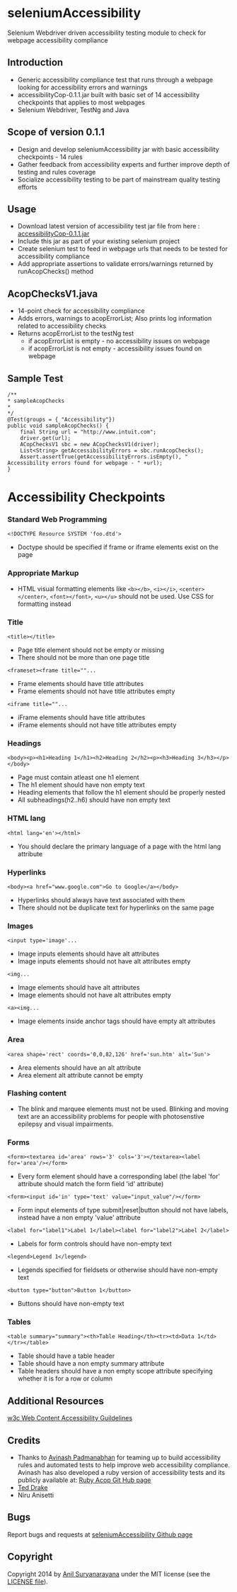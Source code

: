 seleniumAccessibility
=====================

Selenium Webdriver driven accessibility testing module to check for webpage accessibility compliance

Introduction
------------
   * Generic accessibility compliance test that runs through a webpage looking for accessibility errors and warnings
   * accessibilityCop-0.1.1.jar built with basic set of 14 accessibility checkpoints that applies to most webpages
   * Selenium Webdriver, TestNg and Java

Scope of version 0.1.1
----------------------
   * Design and develop seleniumAccessibility jar with basic accessibility checkpoints - 14 rules
   * Gather feedback from accessibility experts and further improve depth of testing and rules coverage
   * Socialize accessibility testing to be part of mainstream quality testing efforts

Usage
-----
   * Download latest version of accessibility test jar file from here : [accessibilityCop-0.1.1.jar](accessibilityCop/target/accessibilityCop-0.1.1.jar)
   * Include this jar as part of your existing selenium project
   * Create selenium test to feed in webpage urls that needs to be tested for accessibility compliance
   * Add appropriate assertions to validate errors/warnings returned by runAcopChecks() method

AcopChecksV1.java
-----------------
   * 14-point check for accessibility compliance
   * Adds errors, warnings to acopErrorList; Also prints log information related to accessibility checks
   * Returns acopErrorList to the testNg test
      * if acopErrorList is empty - no accessibility issues on webpage
      * if acopErrorList is not empty - accessibility issues found on webpage

Sample Test
-----------
	/**
	* sampleAcopChecks
	*
	*/
	@Test(groups = { "Accessibility"})
	public void sampleAcopChecks() {
		final String url = "http://www.intuit.com";
		driver.get(url);
		ACopChecksV1 sbc = new ACopChecksV1(driver);
		List<String> getAccessibilityErrors = sbc.runAcopChecks();
		Assert.assertTrue(getAccessibilityErrors.isEmpty(), " Accessibility errors found for webpage - " +url);
	}

Accessibility Checkpoints
=========================

### Standard Web Programming
`<!DOCTYPE Resource SYSTEM 'foo.dtd'>`
*   Doctype should be specified if frame or iframe elements exist on the page

### Appropriate Markup
*   HTML visual formatting elements like `<b></b>`, `<i></i>`, `<center></center>`, `<font></font>`, `<u></u>` should not be used. Use CSS for formatting instead

### Title
`<title></title>`  
*   Page title element should not be empty or missing
*   There should not be more than one page title

`<frameset><frame title=""...`  
*   Frame elements should have title attributes  
*   Frame elements should not have title attributes empty  

`<iframe title=""...`
*   iFrame elements should have title attributes  
*   iFrame elements should not have title attributes empty  

### Headings
`<body><p><h1>Heading 1</h1><h2>Heading 2</h2><p><h3>Heading 3</h3></p></body>`
*   Page must contain atleast one h1 element
*   The h1 element should have non empty text
*   Heading elements that follow the h1 element should be properly nested
*   All subheadings(h2..h6) should have non empty text

### HTML lang
`<html lang='en'></html>`
*   You should declare the primary language of a page with the html lang attribute

### Hyperlinks
`<body><a href="www.google.com">Go to Google</a></body>`
*   Hyperlinks should always have text associated with them
*   There should not be duplicate text for hyperlinks on the same page

### Images  
`<input type='image'...`  
*   Image inputs elements should have alt attributes  
*   Image inputs elements should not have alt attributes empty

`<img...`  
*   Image elements should have alt attributes  
*   Image elements should not have alt attributes empty  

`<a><img...`  
*   Image elements inside anchor tags should have empty alt attributes  

### Area
`<area shape='rect' coords='0,0,82,126' href='sun.htm' alt='Sun'>`  
*   Area elements should have an alt attribute  
*   Area element alt attribute cannot be empty

### Flashing content
*   The blink and marquee elements must not be used. Blinking and moving text are an accessibility problems for people with photosenstive epilepsy and visual impairments.

### Forms
`<form><textarea id='area' rows='3' cols='3'></textarea><label for='area'/></form>`
*   Every form element should have a corresponding label (the label 'for' attribute should match the form field 'id' attribute)

`<form><input id='in' type='text' value="input_value"/></form>`
*   Form input elements of type submit|reset|button should not have labels, instead have a non empty 'value' attribute

`<label for="label1">Label 1</label><label for="label2">Label 2</label>`
*   Labels for form controls should have non-empty text

`<legend>Legend 1</legend>`
*   Legends specified for fieldsets or otherwise should have non-empty text

`<button type="button">Button 1</button>`
*   Buttons should have non-empty text

### Tables
`<table summary="summary"><th>Table Heading</th><tr><td>Data 1</td></tr></table>`
*   Table should have a table header
*   Table should have a non empty summary attribute
*   Table headers should have a non empty scope attribute specifying whether it is for a row or column


Additional Resources
--------------------
[w3c Web Content Accessibility Guildelines](http://www.w3.org/TR/WCAG10/)


Credits
-------
   * Thanks to [Avinash Padmanabhan](http://eveningsamurai.wordpress.com) for teaming up to build accessibility rules and automated tests to help improve web accessibility compliance. Avinash has also developed a ruby version of accessibility tests and its publicly available at: [Ruby Acop Git Hub page](https://github.com/eveningsamurai/acop)
   * [Ted Drake](https://twitter.com/ted_drake)
   * Niru Anisetti


Bugs
----
Report bugs and requests at [seleniumAccessibility Github page](https://github.com/neurites/seleniumAccessibility)


Copyright
----------
Copyright 2014 by [Anil Suryanarayana](https://github.com/neurites/seleniumAccessibility) under the MIT license (see the [LICENSE file](https://github.com/neurites/seleniumAccessibility/blob/master/LICENSE)).
